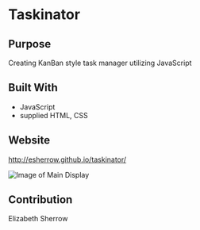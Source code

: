 # Taskinator

## Purpose
Creating KanBan style task manager utilizing JavaScript

## Built With
*  JavaScript
*  supplied HTML, CSS

## Website
http://esherrow.github.io/taskinator/

![Image of Main Display](http://esherrow.github.io/taskinator/assets/images/Capture1.JPG)



## Contribution
Elizabeth Sherrow
